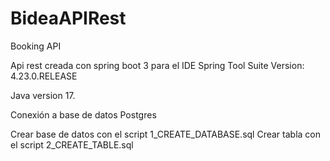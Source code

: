# BideaAPIRest
Booking API

Api rest creada con spring boot 3 para el IDE Spring Tool Suite Version: 4.23.0.RELEASE

Java version 17.

Conexión a base de datos Postgres

Crear base de datos con el script 1_CREATE_DATABASE.sql
Crear tabla con el script 2_CREATE_TABLE.sql